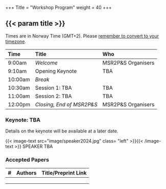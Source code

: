 +++
Title = "Workshop Program"
weight = 40
+++

## {{< param title >}}

Times are in Norway Time (GMT+2). Please [remember to convert to your timezone](https://www.worldtimeserver.com/current_time_in_NO.aspx).

| **Time**		 | **Title** 				              | **Who**	 			        |
|:--			 |:----------------------------|:--------------------|
| 9:00am		 | _Welcome_			                | MSR2P&S Organisers	 |
| 9:10am		 | Opening Keynote             | TBA		               |
| 10:00am		 | _Break_	                    | 						              |
| 10:30am		 | Session 1: TBA              | TBA                 |
| 11:00am		 | Session 2: TBA	             | TBA			              |
| 12:00pm		 | _Closing, End of MSR2P&S_	  | MSR2P&S Organisers	 |







### Keynote: TBA
 
Details on the keynote will be available at a later date.

{{< image-text src="image/speaker2024.jpg" class= "left" >}}{{< /image-text >}}
SPEAKER TBA





### Accepted Papers

<!--- For speaker information, see [ESEC/FSE's Information](https://2023.esec-fse.org/attending/speaker-info). 
-->

| **#** | **Authors**                     | **Title/Preprint Link** |
| :--   | :--                             | :--                     |
|        |                                |                         |
|        |                                |                         |
|        |                                |                         |
